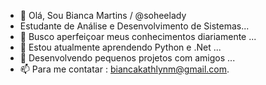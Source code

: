 - 👋 Olá, Sou Bianca Martins / @soheelady
-    Estudante de Análise e Desenvolvimento de Sistemas...
- 👀 Busco aperfeiçoar meus conhecimentos diariamente ...
- 🌱 Estou atualmente aprendendo Python e .Net ...
- 💞️ Desenvolvendo pequenos projetos com amigos ...
- 📫 Para me contatar : biancakathlynm@gmail.com.
